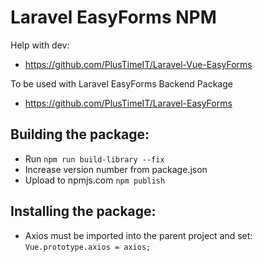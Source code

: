 # Laravel EasyForms NPM
Help with dev:
- https://github.com/PlusTimeIT/Laravel-Vue-EasyForms

To be used with Laravel EasyForms Backend Package
- https://github.com/PlusTimeIT/Laravel-EasyForms


## Building the package:
- Run `npm run build-library --fix`
- Increase version number from package.json
- Upload to npmjs.com `npm publish`


## Installing the package:
- Axios must be imported into the parent project and set: `Vue.prototype.axios = axios;`